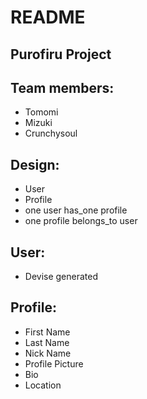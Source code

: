# README

## Purofiru Project

## Team members:
- Tomomi
- Mizuki
- Crunchysoul

## Design:
- User
- Profile
- one user has_one profile
- one profile belongs_to user

## User:
- Devise generated

## Profile:
- First Name
- Last Name
- Nick Name
- Profile Picture
- Bio
- Location
